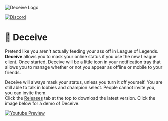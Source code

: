 ![Deceive Logo](http://i.thijsmolendijk.nl/deceive.png)

[![Discord](https://discordapp.com/api/guilds/249481856687407104/widget.png?style=shield)](https://discord.gg/bfxdsRC)

# :tophat: Deceive
Pretend like you aren't actually feeding your ass off in League of Legends. **Deceive** allows you to mask your online status if you use the new League client.
Once started, Deceive will be a little icon in your notification tray that allows you to manage whether or not you appear as offline or mobile to your friends.  

Deceive will always mask your status, unless you turn it off yourself. You are still able to talk in lobbies and champion select. People cannot invite you, you can invite them.  
Click the [Releases](https://github.com/molenzwiebel/Deceive/releases) tab at the top to download the latest version. Click the image below for a demo of Deceive.

[![Youtube Preview](http://img.youtube.com/vi/bfsbtd39GqE/maxresdefault.jpg)](https://youtu.be/bfsbtd39GqE)